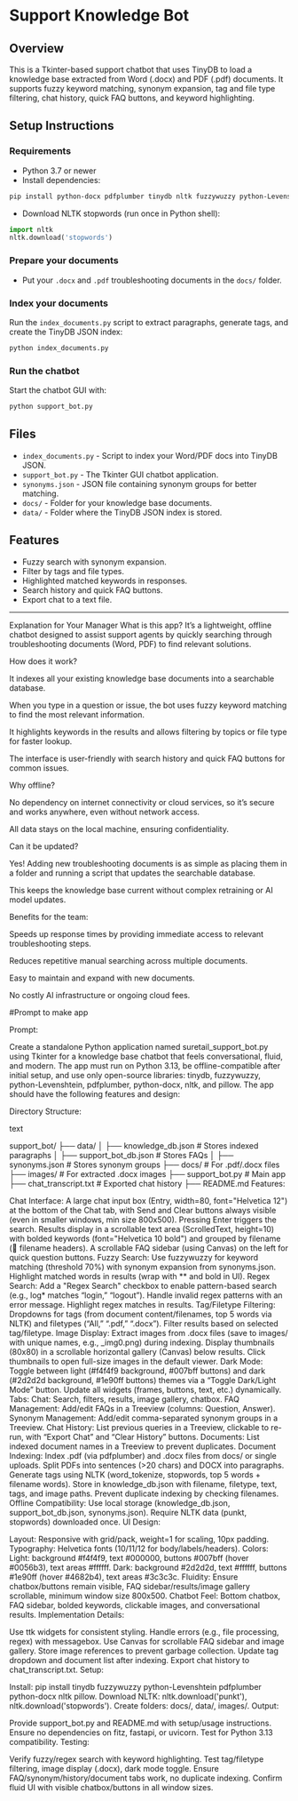# Support Knowledge Bot

## Overview

This is a Tkinter-based support chatbot that uses TinyDB to load a knowledge base extracted from Word (.docx) and PDF (.pdf) documents. It supports fuzzy keyword matching, synonym expansion, tag and file type filtering, chat history, quick FAQ buttons, and keyword highlighting.

## Setup Instructions

### Requirements

- Python 3.7 or newer
- Install dependencies:

```bash
pip install python-docx pdfplumber tinydb nltk fuzzywuzzy python-Levenshtein
```

- Download NLTK stopwords (run once in Python shell):

```python
import nltk
nltk.download('stopwords')
```

### Prepare your documents

- Put your `.docx` and `.pdf` troubleshooting documents in the `docs/` folder.

### Index your documents

Run the `index_documents.py` script to extract paragraphs, generate tags, and create the TinyDB JSON index:

```bash
python index_documents.py
```

### Run the chatbot

Start the chatbot GUI with:

```bash
python support_bot.py
```

## Files

- `index_documents.py` - Script to index your Word/PDF docs into TinyDB JSON.
- `support_bot.py` - The Tkinter GUI chatbot application.
- `synonyms.json` - JSON file containing synonym groups for better matching.
- `docs/` - Folder for your knowledge base documents.
- `data/` - Folder where the TinyDB JSON index is stored.

## Features

- Fuzzy search with synonym expansion.
- Filter by tags and file types.
- Highlighted matched keywords in responses.
- Search history and quick FAQ buttons.
- Export chat to a text file.

---

Explanation for Your Manager
What is this app?
It’s a lightweight, offline chatbot designed to assist support agents by quickly searching through troubleshooting documents (Word, PDF) to find relevant solutions.

How does it work?

It indexes all your existing knowledge base documents into a searchable database.

When you type in a question or issue, the bot uses fuzzy keyword matching to find the most relevant information.

It highlights keywords in the results and allows filtering by topics or file type for faster lookup.

The interface is user-friendly with search history and quick FAQ buttons for common issues.

Why offline?

No dependency on internet connectivity or cloud services, so it’s secure and works anywhere, even without network access.

All data stays on the local machine, ensuring confidentiality.

Can it be updated?

Yes! Adding new troubleshooting documents is as simple as placing them in a folder and running a script that updates the searchable database.

This keeps the knowledge base current without complex retraining or AI model updates.

Benefits for the team:

Speeds up response times by providing immediate access to relevant troubleshooting steps.

Reduces repetitive manual searching across multiple documents.

Easy to maintain and expand with new documents.

No costly AI infrastructure or ongoing cloud fees.

#Prompt to make app

Prompt:

Create a standalone Python application named suretail_support_bot.py using Tkinter for a knowledge base chatbot that feels conversational, fluid, and modern. The app must run on Python 3.13, be offline-compatible after initial setup, and use only open-source libraries: tinydb, fuzzywuzzy, python-Levenshtein, pdfplumber, python-docx, nltk, and pillow. The app should have the following features and design:

Directory Structure:

text



support_bot/
├── data/
│   ├── knowledge_db.json    # Stores indexed paragraphs
│   ├── support_bot_db.json  # Stores FAQs
│   ├── synonyms.json        # Stores synonym groups
├── docs/                    # For .pdf/.docx files
├── images/                  # For extracted .docx images
├── support_bot.py           # Main app
├── chat_transcript.txt      # Exported chat history
├── README.md
Features:

Chat Interface:
A large chat input box (Entry, width=80, font="Helvetica 12") at the bottom of the Chat tab, with Send and Clear buttons always visible (even in smaller windows, min size 800x500).
Pressing Enter triggers the search.
Results display in a scrollable text area (ScrolledText, height=10) with bolded keywords (font="Helvetica 10 bold") and grouped by filename (📄 filename headers).
A scrollable FAQ sidebar (using Canvas) on the left for quick question buttons.
Fuzzy Search:
Use fuzzywuzzy for keyword matching (threshold 70%) with synonym expansion from synonyms.json.
Highlight matched words in results (wrap with ** and bold in UI).
Regex Search:
Add a "Regex Search" checkbox to enable pattern-based search (e.g., log* matches “login,” “logout”).
Handle invalid regex patterns with an error message.
Highlight regex matches in results.
Tag/Filetype Filtering:
Dropdowns for tags (from document content/filenames, top 5 words via NLTK) and filetypes (“All,” “.pdf,” “.docx”).
Filter results based on selected tag/filetype.
Image Display:
Extract images from .docx files (save to images/ with unique names, e.g., <uuid>_img0.png) during indexing.
Display thumbnails (80x80) in a scrollable horizontal gallery (Canvas) below results.
Click thumbnails to open full-size images in the default viewer.
Dark Mode:
Toggle between light (#f4f4f9 background, #007bff buttons) and dark (#2d2d2d background, #1e90ff buttons) themes via a “Toggle Dark/Light Mode” button.
Update all widgets (frames, buttons, text, etc.) dynamically.
Tabs:
Chat: Search, filters, results, image gallery, chatbox.
FAQ Management: Add/edit FAQs in a Treeview (columns: Question, Answer).
Synonym Management: Add/edit comma-separated synonym groups in a Treeview.
Chat History: List previous queries in a Treeview, clickable to re-run, with “Export Chat” and “Clear History” buttons.
Documents: List indexed document names in a Treeview to prevent duplicates.
Document Indexing:
Index .pdf (via pdfplumber) and .docx files from docs/ or single uploads.
Split PDFs into sentences (>20 chars) and DOCX into paragraphs.
Generate tags using NLTK (word_tokenize, stopwords, top 5 words + filename words).
Store in knowledge_db.json with filename, filetype, text, tags, and image paths.
Prevent duplicate indexing by checking filenames.
Offline Compatibility:
Use local storage (knowledge_db.json, support_bot_db.json, synonyms.json).
Require NLTK data (punkt, stopwords) downloaded once.
UI Design:

Layout: Responsive with grid/pack, weight=1 for scaling, 10px padding.
Typography: Helvetica fonts (10/11/12 for body/labels/headers).
Colors:
Light: background #f4f4f9, text #000000, buttons #007bff (hover #0056b3), text areas #ffffff.
Dark: background #2d2d2d, text #ffffff, buttons #1e90ff (hover #4682b4), text areas #3c3c3c.
Fluidity: Ensure chatbox/buttons remain visible, FAQ sidebar/results/image gallery scrollable, minimum window size 800x500.
Chatbot Feel: Bottom chatbox, FAQ sidebar, bolded keywords, clickable images, and conversational results.
Implementation Details:

Use ttk widgets for consistent styling.
Handle errors (e.g., file processing, regex) with messagebox.
Use Canvas for scrollable FAQ sidebar and image gallery.
Store image references to prevent garbage collection.
Update tag dropdown and document list after indexing.
Export chat history to chat_transcript.txt.
Setup:

Install: pip install tinydb fuzzywuzzy python-Levenshtein pdfplumber python-docx nltk pillow.
Download NLTK: nltk.download('punkt'), nltk.download('stopwords').
Create folders: docs/, data/, images/.
Output:

Provide support_bot.py and README.md with setup/usage instructions.
Ensure no dependencies on fitz, fastapi, or uvicorn.
Test for Python 3.13 compatibility.
Testing:

Verify fuzzy/regex search with keyword highlighting.
Test tag/filetype filtering, image display (.docx), dark mode toggle.
Ensure FAQ/synonym/history/document tabs work, no duplicate indexing.
Confirm fluid UI with visible chatbox/buttons in all window sizes.
